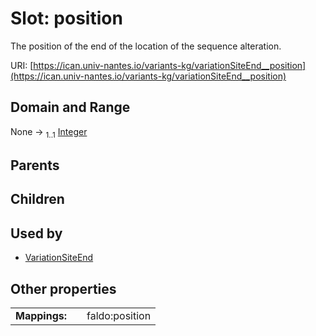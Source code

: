 
# Slot: position

The position of the end of the location of the sequence alteration.

URI: [https://ican.univ-nantes.io/variants-kg/variationSiteEnd__position](https://ican.univ-nantes.io/variants-kg/variationSiteEnd__position)


## Domain and Range

None &#8594;  <sub>1..1</sub> [Integer](types/Integer.md)

## Parents


## Children


## Used by

 * [VariationSiteEnd](VariationSiteEnd.md)

## Other properties

|  |  |  |
| --- | --- | --- |
| **Mappings:** | | faldo:position |
